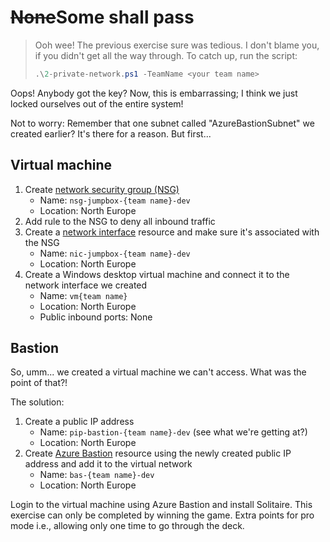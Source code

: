 <!-- markdownlint-disable MD033 -->
# <strike>None</strike>Some shall pass
<!-- markdownlint-enable MD033 -->

> Ooh wee! The previous exercise sure was tedious. I don't blame you, if you didn't get all the way through. To catch up, run the script:
>
> ```ps1
> .\2-private-network.ps1 -TeamName <your team name>
> ```

Oops! Anybody got the key? Now, this is embarrassing; I think we just locked ourselves out of the entire system!

Not to worry: Remember that one subnet called "AzureBastionSubnet" we created earlier? It's there for a reason. But first...

## Virtual machine

1. Create [network security group (NSG)](https://learn.microsoft.com/azure/virtual-network/network-security-groups-overview)
    * Name: `nsg-jumpbox-{team name}-dev`
    * Location: North Europe
1. Add rule to the NSG to deny all inbound traffic
1. Create a [network interface](https://learn.microsoft.com/azure/virtual-network/virtual-network-network-interface?tabs=azure-portal) resource and make sure it's associated with the NSG
    * Name: `nic-jumpbox-{team name}-dev`
    * Location: North Europe
1. Create a Windows desktop virtual machine and connect it to the network interface we created
    * Name: `vm{team name}`
    * Location: North Europe
    * Public inbound ports: None

## Bastion

So, umm... we created a virtual machine we can't access. What was the point of that?!

The solution:

1. Create a public IP address
    * Name: `pip-bastion-{team name}-dev` (see what we're getting at?)
    * Location: North Europe
1. Create [Azure Bastion](https://learn.microsoft.com/azure/bastion/bastion-overview) resource using the newly created public IP address and add it to the virtual network
    * Name: `bas-{team name}-dev`
    * Location: North Europe

Login to the virtual machine using Azure Bastion and install Solitaire. This exercise can only be completed by winning the game. Extra points for pro mode i.e., allowing only one time to go through the deck.
